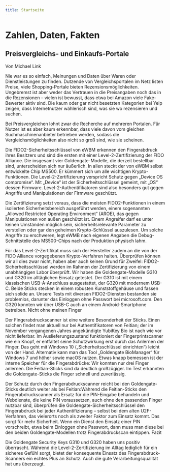 ```yaml
---
title: Startseite
---
```



# Zahlen, Daten, Fakten
## Preisvergleichs- und Einkaufs-Portale
Von Michael Link

Nie war es so einfach, Meinungen und Daten über Waren oder Dienstleistungen zu finden. Dutzende von Vergleichsportalen im Netz listen Preise, viele Shopping-Portale bieten Rezensionsmöglichkeiten. Ungebremst ist aber weder das Vertrauen in die Preisangaben noch das in die Rezensionen – vielen ist bewusst, dass etwa bei Amazon viele Fake-Bewerter aktiv sind. Die kaum oder gar nicht besetzten Kategorien bei Yelp zeigen, dass Internetnutzer wählerisch sind, was sie wo rezensieren und suchen.

Bei Preisvergleichen lohnt zwar die Recherche auf mehreren Portalen. Für Nutzer ist es aber kaum erkennbar, dass viele davon vom gleichen Suchmaschinenanbieter betrieben werden, sodass die Vergleichsmöglichkeiten also nicht so groß sind, wie sie scheinen. 

 Die FIDO2-Sicherheitsschlüssel von eWBM erkennen den Fingerabdruck ihres Besitzers und sind die ersten mit einer Level-2-Zertifizierung der FIDO Alliance. Die insgesamt vier Goldengate-­Modelle, die derzeit bestellbar sind, unterscheiden sich nur äußerlich. In allen steckt der von eWBM selbst entwickelte Chip MS500. Er kümmert sich um alle wichtigen Krypto-Funktionen. Die Level-2-Zertifizierung verspricht Schutz gegen „Device OS compromise“. Mit „Device“ ist der Sicherheitsschlüssel gemeint, mit „OS“ dessen Firmware. Level-­2-Authentifikatoren sind also besonders gut gegen Angriffe und Manipulationen der Firmware geschützt.

Die Zertifizierung setzt voraus, dass die meisten FIDO2-Funktionen in einem isolierten Sicherheitsbereich ausgeführt werden, einem sogenannten „Allowed Re­stricted Operating Environment“ (AROE), das gegen Manipulationen von außen geschützt ist. Einem Angreifer darf es unter keinen Umständen möglich sein, sicherheitsrelevante Parameter zu verstellen oder gar den geheimen Krypto-Schlüssel auszulesen. Um solche Angriffe zu erschweren, legt eWMB nach eigenen Angaben die Debug-Schnittstelle des MS500-Chips nach der Produktion physisch lahm.

Für das Level-2-Zertifikat muss sich der Hersteller zudem an die von der FIDO Alliance vorgegebenen Krypto-Verfahren halten. Überprüfen können wir all dies zwar nicht, haben aber auch keinen Grund für Zweifel: FIDO2-Sicherheitsschlüssel werden im Rahmen der Zertifizierung von einem unabhängigen Labor überprüft. Wir haben die Goldengate-Modelle G310 und G320 im alltäglichen Einsatz getestet. Der G310 ist mit einem klassischen USB-A-­Anschluss ausgestattet, der G320 mit modernem USB-C. Beide Sticks stecken in einem robusten Kunststoffgehäuse und fassen sich solide an. Unsere Tests mit diversen FIDO2-Diensten bestanden sie problemlos, darunter das Einloggen ohne Passwort bei microsoft.com. Den G320 konnten wir über USB-C auch an einem Android-Smart­phone betreiben.
Nicht ohne meinen Finger

Der Fingerabdruckscanner ist eine weitere Besonderheit der Sticks. Einen solchen findet man aktuell nur bei Authentifikatoren von Feitian; der im November vergangenen Jahres angekündigte YubiKey Bio ist nach wie vor nicht lieferbar. Im Auslieferungszustand funktioniert der Fingerprintscanner wie ein Knopf, er entfaltet seine Schutzwirkung erst durch das Anlernen der Finger. Das geht mit Windows 10 („Sicherheitsschlüssel einrichten“) leicht von der Hand. Alternativ kann man das Tool „Goldengate BioManager“ für Windows 7 und höher sowie macOS nutzen. Etwas knapp bemessen ist der interne Speicher für die Fingerabdrücke: Wir konnten nur drei Finger anlernen. Die Feitian-Sticks sind da deutlich großzügiger. Im Test erkannten die Golden­gate-Sticks die Finger schnell und zuverlässig.

Der Schutz durch den Fingerabdruckscanner reicht bei den Goldengate-Sticks deutlich weiter als bei Feitian:Während die Feitian-Sticks den Fingerabdruckscanner als Ersatz für die PIN-Eingabe behandeln und Webdienste, die keine PIN voraussetzen, auch ohne den passenden Finger nutzbar sind, überprüfen die Goldengate-­Sicherheitsschlüssel den Fingerabdruck bei jeder Authentifizierung – selbst bei dem alten U2F-Verfahren, das vielerorts noch als zweiter Faktor zum Einsatz kommt. Das sorgt für mehr Sicherheit. Wenn ein Dienst den Einsatz einer PIN vorschreibt, etwa beim Einloggen ohne Passwort, dann muss man diese bei den beiden Goldengate-­Modellen trotz Fingerabdruckscan eintippen.
Fazit

Die Golden­gate Security Keys G310 und G320 haben uns positiv überrascht. Während die Level-­2-Zertifizierung im Alltag lediglich für ein sicheres Gefühl sorgt, bietet der konsequente Einsatz des Fingerabdruck-Scanners ein echtes Plus an Schutz. Auch die gute Verarbeitungsqualität hat uns überzeugt. 
